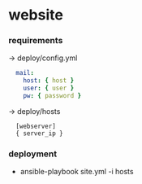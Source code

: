 
website
=======

### requirements

-> deploy/config.yml
```yml
  mail:
    host: { host }
    user: { user }
    pw: { password }
```

-> deploy/hosts
```
  [webserver]
  { server_ip }
```

### deployment

* ansible-playbook site.yml -i hosts

